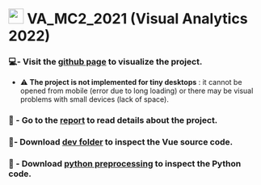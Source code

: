 # <a href='https://vast-challenge.github.io/2021/MC2.html'><img src="https://github.com/FrancescoDiCursi/VA_MC2_2021/blob/main/favicon-gastech.ico" alt="gastech logo" width="30"/></a> VA_MC2_2021 (Visual Analytics 2022)

### :computer:- Visit the [github page](https://francescodicursi.github.io/VA_MC2_2021/) to visualize the project. 
  - :warning: **The project is not implemented for tiny desktops** : it cannot be opened from mobile (error due to long loading) or there may be visual problems with small devices (lack of space).

### :book: - Go to the [report](https://github.com/FrancescoDiCursi/VA_MC2_2021/blob/main/VA_report.pdf) to read details about the project.
### :flashlight:- Download [dev folder](https://github.com/FrancescoDiCursi/VA_MC2_2021/blob/main/dev%20folder.zip) to inspect the Vue source code.
### :flashlight: - Download [python preprocessing](https://github.com/FrancescoDiCursi/VA_MC2_2021/blob/main/python%20preprocessing.zip) to inspect the Python code.

